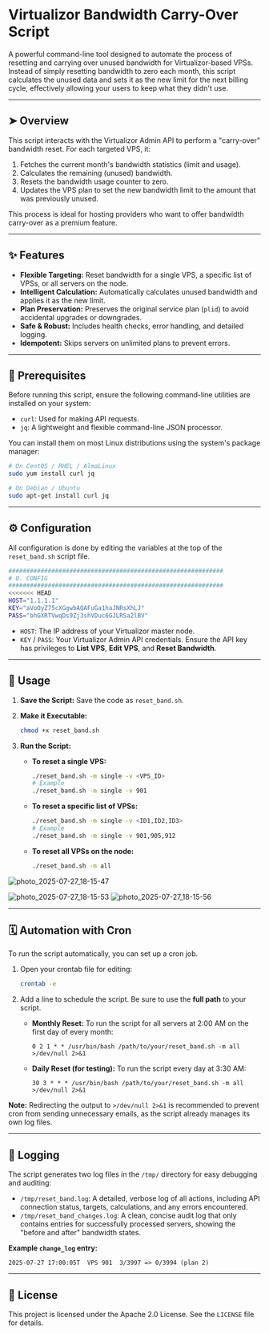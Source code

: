 # Virtualizor Bandwidth Carry-Over Script

A powerful command-line tool designed to automate the process of resetting and carrying over unused bandwidth for Virtualizor-based VPSs. Instead of simply resetting bandwidth to zero each month, this script calculates the unused data and sets it as the new limit for the next billing cycle, effectively allowing your users to keep what they didn't use.

---

## ➤ Overview

This script interacts with the Virtualizor Admin API to perform a "carry-over" bandwidth reset. For each targeted VPS, it:
1.  Fetches the current month's bandwidth statistics (limit and usage).
2.  Calculates the remaining (unused) bandwidth.
3.  Resets the bandwidth usage counter to zero.
4.  Updates the VPS plan to set the new bandwidth limit to the amount that was previously unused.

This process is ideal for hosting providers who want to offer bandwidth carry-over as a premium feature.

---

## ✨ Features

-   **Flexible Targeting:** Reset bandwidth for a single VPS, a specific list of VPSs, or all servers on the node.
-   **Intelligent Calculation:** Automatically calculates unused bandwidth and applies it as the new limit.
-   **Plan Preservation:** Preserves the original service plan (`plid`) to avoid accidental upgrades or downgrades.
-   **Safe & Robust:** Includes health checks, error handling, and detailed logging.
-   **Idempotent:** Skips servers on unlimited plans to prevent errors.

---

## 🔧 Prerequisites

Before running this script, ensure the following command-line utilities are installed on your system:

-   `curl`: Used for making API requests.
-   `jq`: A lightweight and flexible command-line JSON processor.

You can install them on most Linux distributions using the system's package manager:

```bash
# On CentOS / RHEL / AlmaLinux
sudo yum install curl jq

# On Debian / Ubuntu
sudo apt-get install curl jq
```

---

## ⚙️ Configuration

All configuration is done by editing the variables at the top of the `reset_band.sh` script file.

```bash
############################################################
# 0. CONFIG
############################################################
<<<<<<< HEAD
HOST="1.1.1.1"
KEY="aVoOyZ75cXGgwbAQAFuGa1haJNRsXhLJ"
PASS="bhGXRTVwqDs9Zj3shVDuc6GJLRSa2lBV"

```

-   `HOST`: The IP address of your Virtualizor master node.
-   `KEY` / `PASS`: Your Virtualizor Admin API credentials. Ensure the API key has privileges to **List VPS**, **Edit VPS**, and **Reset Bandwidth**.

---

## 🚀 Usage

1.  **Save the Script:** Save the code as `reset_band.sh`.

2.  **Make it Executable:**
    ```bash
    chmod +x reset_band.sh
    ```

3.  **Run the Script:**

    * **To reset a single VPS:**
        ```bash
        ./reset_band.sh -m single -v <VPS_ID>
        # Example
        ./reset_band.sh -m single -v 901
        ```

    * **To reset a specific list of VPSs:**
        ```bash
        ./reset_band.sh -m single -v <ID1,ID2,ID3>
        # Example
        ./reset_band.sh -m single -v 901,905,912
        ```

    * **To reset all VPSs on the node:**
        ```bash
        ./reset_band.sh -m all
        ```

        

![photo_2025-07-27_18-15-47](https://github.com/user-attachments/assets/7902c11f-364c-463a-a53e-3526ca454d5d)

![photo_2025-07-27_18-15-53](https://github.com/user-attachments/assets/65aea445-f929-4b4f-a964-3277829c4575)
![photo_2025-07-27_18-15-56](https://github.com/user-attachments/assets/422cc8bf-f4cd-4ffd-8fa0-45b46cab6bdc)





---

## 🗓️ Automation with Cron

To run the script automatically, you can set up a cron job.

1.  Open your crontab file for editing:
    ```bash
    crontab -e
    ```

2.  Add a line to schedule the script. Be sure to use the **full path** to your script.

    * **Monthly Reset:** To run the script for all servers at 2:00 AM on the first day of every month:
      ```crontab
      0 2 1 * * /usr/bin/bash /path/to/your/reset_band.sh -m all >/dev/null 2>&1
      ```

    * **Daily Reset (for testing):** To run the script every day at 3:30 AM:
      ```crontab
      30 3 * * * /usr/bin/bash /path/to/your/reset_band.sh -m all >/dev/null 2>&1
      ```

**Note:** Redirecting the output to `>/dev/null 2>&1` is recommended to prevent cron from sending unnecessary emails, as the script already manages its own log files.

---

## 📝 Logging

The script generates two log files in the `/tmp/` directory for easy debugging and auditing:

-   `/tmp/reset_band.log`: A detailed, verbose log of all actions, including API connection status, targets, calculations, and any errors encountered.
-   `/tmp/reset_band_changes.log`: A clean, concise audit log that only contains entries for successfully processed servers, showing the "before and after" bandwidth states.

**Example `change_log` entry:**
```
2025-07-27 17:00:05T  VPS 901  3/3997 => 0/3994 (plan 2)
```

---

## 📜 License

This project is licensed under the Apache 2.0 License. See the `LICENSE` file for details.
